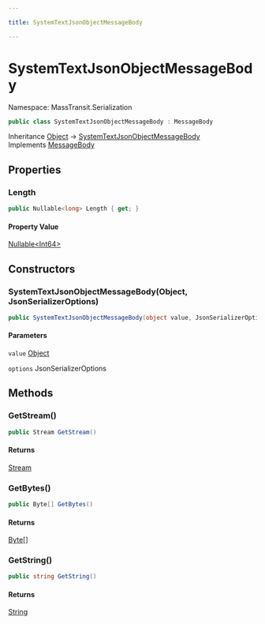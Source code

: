 ```yaml
---

title: SystemTextJsonObjectMessageBody

---
```


# SystemTextJsonObjectMessageBody

Namespace: MassTransit.Serialization

```csharp
public class SystemTextJsonObjectMessageBody : MessageBody
```

Inheritance [Object](https://learn.microsoft.com/en-us/dotnet/api/system.object) → [SystemTextJsonObjectMessageBody](../masstransit-serialization/systemtextjsonobjectmessagebody)<br/>
Implements [MessageBody](../../masstransit-abstractions/masstransit/messagebody)

## Properties

### **Length**

```csharp
public Nullable<long> Length { get; }
```

#### Property Value

[Nullable\<Int64\>](https://learn.microsoft.com/en-us/dotnet/api/system.nullable-1)<br/>

## Constructors

### **SystemTextJsonObjectMessageBody(Object, JsonSerializerOptions)**

```csharp
public SystemTextJsonObjectMessageBody(object value, JsonSerializerOptions options)
```

#### Parameters

`value` [Object](https://learn.microsoft.com/en-us/dotnet/api/system.object)<br/>

`options` JsonSerializerOptions<br/>

## Methods

### **GetStream()**

```csharp
public Stream GetStream()
```

#### Returns

[Stream](https://learn.microsoft.com/en-us/dotnet/api/system.io.stream)<br/>

### **GetBytes()**

```csharp
public Byte[] GetBytes()
```

#### Returns

[Byte[]](https://learn.microsoft.com/en-us/dotnet/api/system.byte)<br/>

### **GetString()**

```csharp
public string GetString()
```

#### Returns

[String](https://learn.microsoft.com/en-us/dotnet/api/system.string)<br/>
